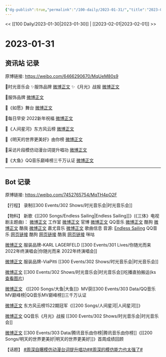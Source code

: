 ```yaml
---
{"dg-publish":true,"permalink":"/100-daily/2023-01-31/","title":"2023-01-31"}
---
```



<< [[100 Daily/2023-01-30\|2023-01-30]] | [[2023-02-01\|2023-02-01]] >>

# 2023-01-31

## 资讯站 记录

原博链接: https://weibo.com/6466290670/MqUeM80s9

🌟时光音乐会
✨服饰品牌 [微博正文](https://m.weibo.cn/6466290670/4863999407819908)
✨《月光》战报 [微博正文](https://m.weibo.cn/6466290670/4864071512625410)

🌟服饰品牌 [微博正文](https://m.weibo.cn/6466290670/4864072640105841)

🌟《如愿》舞台 [微博正文](https://m.weibo.cn/6466290670/4863946904045999)

🌟每日早安
2022新年祝福 [微博正文](https://m.weibo.cn/6466290670/4863895867490611)

🌟《人间星河》东方风云榜 [微博正文](https://m.weibo.cn/6466290670/4863995103939401)

🌟《明天的世界更美好》由你榜 [微博正文](https://m.weibo.cn/6466290670/4864078042374836)

🌟采访片段模仿动漫台词提升唱功 [微博正文](https://m.weibo.cn/6466290670/4863994613997078)

🌟《大鱼》QQ音乐巅峰榜三千万认证 [微博正文](https://m.weibo.cn/6466290670/4863994370986828)

---
## Bot 记录

原博链接: https://weibo.com/7452765754/MqTH4pO2F

【行程】
录制[[300 Events/302 Shows/时光音乐会\|时光音乐会]]

【物料】
新歌《[[200 Songs/Endless Sailing\|Endless Sailing]]》(《三体》电视剧主题曲)：
[微博正文](https://m.weibo.cn/7478855230/4863760818504328) 工作室
[微博正文](https://m.weibo.cn/7470196136/4863760810384118) 官博
[微博正文](https://m.weibo.cn/2169129705/4863760806709861) QQ音乐
[微博正文](https://m.weibo.cn/1665103091/4863761640595347) 酷狗
[微博正文](https://m.weibo.cn/1738434147/4863760818241989) 酷我
[微博正文](https://m.weibo.cn/7290756392/4863896730994024) 嘉尤音乐
[微博正文](https://m.weibo.cn/6466290670/4863766766816570) 歌曲信息
音源:
[Endless Sailing](https://weibo.cn/sinaurl?u=https%3A%2F%2Fi.y.qq.com%2Fv8%2Fplaysong.html%3Fsongid%3D392540369%26source%3Dyqq%26ADTAG%3Dhz_wb_sf%26channelId%3D10081987) QQ音乐
[网页链接](https://weibo.cn/sinaurl?u=https%3A%2F%2Ft4.kugou.com%2Fsong.html%3Fid%3D9Enub6cB7V3) 酷狗
[网页链接](https://weibo.cn/sinaurl?u=http%3A%2F%2Fm.kuwo.cn%2Fnewh5app%2Fplay_detail%2F259291106) 酷我
[网页链接](https://weibo.cn/sinaurl?u=https%3A%2F%2Fh5.nf.migu.cn%2Fapp%2Fv4%2Fp%2Fshare%2Fsong%2Findex.html%3Fid%3D600919000008872305) 咪咕

[微博正文](https://m.weibo.cn/2649395611/4864021989431610) 服装品牌-KARL LAGERFELD [[300 Events/301 Lives/你随光而来 2022年终演唱会\|你随光而来 2022年终演唱会]]

[微博正文](https://m.weibo.cn/7570877447/4863266462108119) 服装品牌-ViaPitti [[300 Events/302 Shows/时光音乐会\|时光音乐会]]

[微博正文](https://m.weibo.cn/7495641082/4864040301759500) [[300 Events/302 Shows/时光音乐会\|时光音乐会]]吃播直拍搬运(ks [查看图片](https://wx4.sinaimg.cn/large/0088n2Pggy1han804xb7cj30u01hdgpg.jpg))

[微博正文](https://m.weibo.cn/2169129705/4863986027726739) 《[[200 Songs/大鱼\|大鱼]]》MV获[[300 Events/303 Data/QQ音乐MV巅峰榜\|QQ音乐MV巅峰榜]]三千万认证

[微博正文](https://m.weibo.cn/7779932378/4863982223232774) 东方风云榜1522期冠军《[[200 Songs/人间星河\|人间星河]]》

[微博正文](https://m.weibo.cn/2169129705/4864040137919580) QQ音乐《月光》战报 [[300 Events/302 Shows/时光音乐会\|时光音乐会]]

[微博正文](https://m.weibo.cn/6733257358/4864069792699748) [[300 Events/303 Data/腾讯音乐由你榜\|腾讯音乐由你榜]]《[[200 Songs/明天的世界更美好\|明天的世界更美好]]》首周成绩回顾

【话题】
[#周深自曝模仿动漫台词提升唱功#](https://s.weibo.com/weibo?q=%23%E5%91%A8%E6%B7%B1%E8%87%AA%E6%9B%9D%E6%A8%A1%E4%BB%BF%E5%8A%A8%E6%BC%AB%E5%8F%B0%E8%AF%8D%E6%8F%90%E5%8D%87%E5%94%B1%E5%8A%9F%23)[#周深的模仿能力也太强了#](https://s.weibo.com/weibo?q=%23%E5%91%A8%E6%B7%B1%E7%9A%84%E6%A8%A1%E4%BB%BF%E8%83%BD%E5%8A%9B%E4%B9%9F%E5%A4%AA%E5%BC%BA%E4%BA%86%23)
